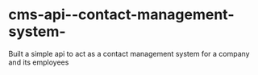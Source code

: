 # cms-api--contact-management-system-
Built a simple api to act as a contact management system for a company and its employees
